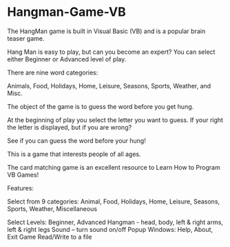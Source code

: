 # Hangman-Game-VB
The HangMan game is built in Visual Basic (VB) and is a popular brain teaser game.

Hang Man is easy to play, but can you become an expert? You can select either Beginner or Advanced level of play.

There are nine word categories:

Animals, Food, Holidays, Home, Leisure, Seasons, Sports, Weather, and Misc.

The object of the game is to guess the word before you get hung.

At the beginning of play you select the letter you want to guess. If your right the letter is displayed, but if you are wrong?

See if you can guess the word before your hung!

This is a game that interests people of all ages.

The card matching game is an excellent resource to Learn How to Program VB Games!

Features:

Select from 9 categories: Animal, Food, Holidays, Home, Leisure, Seasons, Sports, Weather, Miscellaneous

Select Levels: Beginner, Advanced
Hangman - head, body, left & right arms, left & right legs
Sound – turn sound on/off
Popup Windows: Help, About, Exit Game
Read/Write to a file
